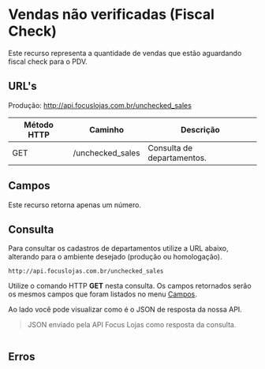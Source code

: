 # Vendas não verificadas (Fiscal Check)

Este recurso representa a quantidade de vendas que estão aguardando fiscal check para o PDV.

## URL's

Produção: http://api.focuslojas.com.br/unchecked_sales

Método HTTP | Caminho | Descrição
--|--|--
GET | /unchecked_sales | Consulta de departamentos.

## Campos

Este recurso retorna apenas um número.

## Consulta

Para consultar os cadastros de departamentos utilize a URL abaixo, alterando para o ambiente desejado (produção ou homologação).

`http://api.focuslojas.com.br/unchecked_sales`

Utilize o comando HTTP **GET** nesta consulta. Os campos retornados serão os mesmos campos que foram listados no menu [Campos](#campos).

Ao lado você pode visualizar como é o JSON de resposta da nossa API.

> JSON enviado pela API Focus Lojas como resposta da consulta.

```json
```

## Erros	